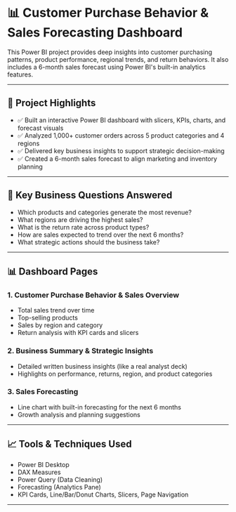# 📊 Customer Purchase Behavior & Sales Forecasting Dashboard

This Power BI project provides deep insights into customer purchasing patterns, product performance, regional trends, and return behaviors. It also includes a 6-month sales forecast using Power BI's built-in analytics features.

---

## 📌 Project Highlights

- ✅ Built an interactive Power BI dashboard with slicers, KPIs, charts, and forecast visuals
- ✅ Analyzed 1,000+ customer orders across 5 product categories and 4 regions
- ✅ Delivered key business insights to support strategic decision-making
- ✅ Created a 6-month sales forecast to align marketing and inventory planning

---

## 🧠 Key Business Questions Answered

- Which products and categories generate the most revenue?
- What regions are driving the highest sales?
- What is the return rate across product types?
- How are sales expected to trend over the next 6 months?
- What strategic actions should the business take?

---

## 📊 Dashboard Pages

### 1. Customer Purchase Behavior & Sales Overview
- Total sales trend over time
- Top-selling products
- Sales by region and category
- Return analysis with KPI cards and slicers

### 2. Business Summary & Strategic Insights
- Detailed written business insights (like a real analyst deck)
- Highlights on performance, returns, region, and product categories

### 3. Sales Forecasting
- Line chart with built-in forecasting for the next 6 months
- Growth analysis and planning suggestions

---

## 📈 Tools & Techniques Used

- Power BI Desktop
- DAX Measures
- Power Query (Data Cleaning)
- Forecasting (Analytics Pane)
- KPI Cards, Line/Bar/Donut Charts, Slicers, Page Navigation

---
